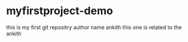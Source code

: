 # myfirstproject-demo
this is my first git repositry
author name ankith
this one is related to the ankith
